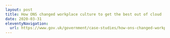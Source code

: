 ```yaml
---
layout: post
title: How ONS changed workplace culture to get the best out of cloud
date: 2020-03-31
eleventyNavigation:
  url: https://www.gov.uk/government/case-studies/how-ons-changed-workplace-culture-to-get-the-best-out-of-cloud
---
```

